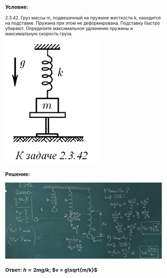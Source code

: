 ###  Условие: 

$2.3.42.$ Груз массы $m$, подвешенный на пружине жесткости $k$, находится на подставке. Пружина при этом не деформирована. Подставку быстро убирают. Определите максимальное удлинение пружины и максимальную скорость груза. 

![|308x392, 67%](../../img/2.3.42/statement.png) 

###  Решение: 

![|1076x522, 67%](../../img/2.3.42/sol.png) 

###  Ответ: $h= 2mg/k;$ $v = g\sqrt{m/k}$ 

### 
